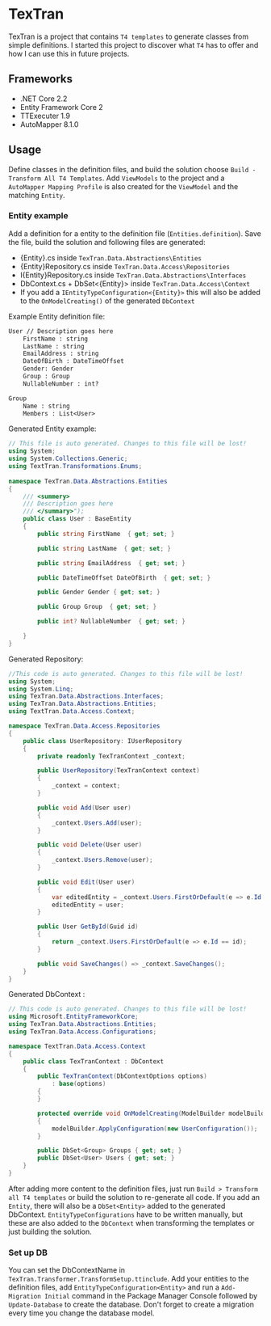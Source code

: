 # TexTran

TexTran is a project that contains `T4 templates` to generate classes from simple definitions. I started this project to discover what `T4` has to offer and how I can use this in future projects. 

## Frameworks

- .NET Core 2.2
- Entity Framework Core 2 
- TTExecuter 1.9
- AutoMapper 8.1.0

## Usage

Define classes in the definition files, and build the solution choose `Build - Transform All T4 Templates`.
Add `ViewModels` to the project and a `AutoMapper Mapping Profile` is also created for the `ViewModel` and the matching `Entity`.

### Entity example

Add a definition for a entity to the definition file (`Entities.definition`). Save the file, build the solution and following files are generated:
- {Entity}.cs inside `TexTran.Data.Abstractions\Entities`
- {Entity}Repository.cs inside `TexTran.Data.Access\Repositories`
- I{Entity}Repository.cs inside `TexTran.Data.Abstractions\Interfaces`
- DbContext.cs + DbSet<{Entity}> inside `TexTran.Data.Access\Context` 
- If you add a `IEntityTypeConfiguration<{Entity}>` this will also be added to the `OnModelCreating()` of the generated `DbContext` 

Example Entity definition file:

``` txt
User // Description goes here
	FirstName : string
	LastName : string
	EmailAddress : string
	DateOfBirth : DateTimeOffset
	Gender: Gender
	Group : Group
	NullableNumber : int?

Group
	Name : string
	Members : List<User>

```

Generated Entity example:

``` csharp
// This file is auto generated. Changes to this file will be lost!
using System;
using System.Collections.Generic;
using TextTran.Transformations.Enums;
	
namespace TexTran.Data.Abstractions.Entities
{
	/// <summery>
	/// Description goes here
	/// </summary>");
	public class User : BaseEntity
	{
		public string FirstName  { get; set; }

		public string LastName  { get; set; }

		public string EmailAddress  { get; set; }

		public DateTimeOffset DateOfBirth  { get; set; }

		public Gender Gender { get; set; }

		public Group Group  { get; set; }

		public int? NullableNumber  { get; set; }

	}
}
```
Generated Repository:

``` csharp
//This code is auto generated. Changes to this file will be lost!
using System;
using System.Linq;
using TexTran.Data.Abstractions.Interfaces;
using TexTran.Data.Abstractions.Entities;
using TextTran.Data.Access.Context;

namespace TexTran.Data.Access.Repositories
{
	public class UserRepository: IUserRepository
	{
		private readonly TexTranContext _context;

		public UserRepository(TexTranContext context)
		{
			_context = context;
		}

		public void Add(User user)
		{
			_context.Users.Add(user);
		}

		public void Delete(User user)
		{
			_context.Users.Remove(user);
		}

		public void Edit(User user)
		{
			var editedEntity = _context.Users.FirstOrDefault(e => e.Id == user.Id);
			editedEntity = user;
		}

		public User GetById(Guid id)
		{
			return _context.Users.FirstOrDefault(e => e.Id == id);
		}

		public void SaveChanges() => _context.SaveChanges();
	}
}
```

Generated DbContext :
``` csharp
// This code is auto generated. Changes to this file will be lost!
using Microsoft.EntityFrameworkCore;
using TexTran.Data.Abstractions.Entities;
using TexTran.Data.Access.Configurations;

namespace TextTran.Data.Access.Context
{
	public class TexTranContext : DbContext
	{
		public TexTranContext(DbContextOptions options) 
			: base(options) 
		{
		}

		protected override void OnModelCreating(ModelBuilder modelBuilder)
		{
			modelBuilder.ApplyConfiguration(new UserConfiguration());
		}

		public DbSet<Group> Groups { get; set; }
		public DbSet<User> Users { get; set; }
	}
}
```

After adding more content to the definition files, just run `Build > Transform all T4 templates` or build the solution to re-generate all code. If you add an `Entity`, there will also be a `DbSet<Entity>` added to the generated DbContext. `EntityTypeConfigurations` have to be written manually, but these are also added to the `DbContext` when transforming the templates or just building the solution. 

### Set up DB

You can set the DbContextName in `TexTran.Transformer.TransformSetup.ttinclude`.
Add your entities to the definition files, add `EntityTypeConfiguration<Entity>` and run a `Add-Migration Initial` command in the Package Manager Console followed by `Update-Database` to create the database. Don't forget to create a migration every time you change the database model.
